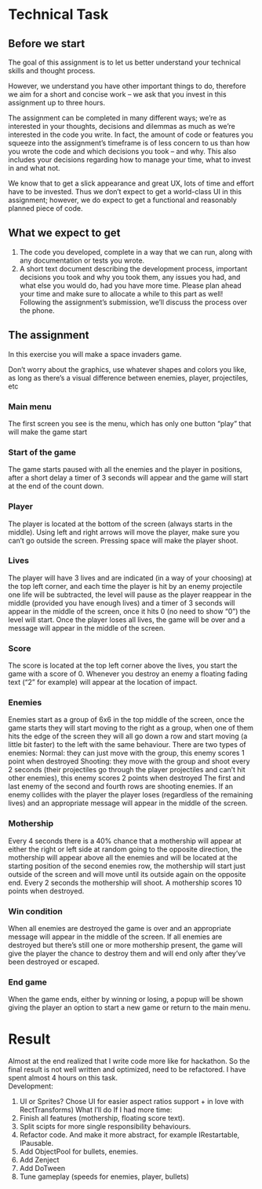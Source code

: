 # Technical Task

## Before we start

The goal of this assignment is to let us better understand your technical skills and thought process.

However, we understand you have other important things to do, therefore we aim for a short and concise work – we ask
that you invest in this assignment up to three hours.

The assignment can be completed in many different ways; we’re as interested in your thoughts, decisions and dilemmas as
much as we’re interested in the code you write. In fact, the amount of code or features you squeeze into the
assignment’s timeframe is of less concern to us than how you wrote the code and which decisions you took – and why. This
also includes your decisions regarding how to manage your time, what to invest in and what not.

We know that to get a slick appearance and great UX, lots of time and effort have to be invested. Thus we don’t expect
to get a world-class UI in this assignment; however, we do expect to get a functional and reasonably planned piece of
code.

## What we expect to get

1. The code you developed, complete in a way that we can run, along with any documentation or tests you wrote.
2. A short text document describing the development process, important decisions you took and why you took them, any
   issues you had, and what else you would do, had you have more time. Please plan ahead your time and make sure to
   allocate a while to this part as well! Following the assignment’s submission, we’ll discuss the process over the
   phone.

## The assignment

In this exercise you will make a space invaders game.

Don’t worry about the graphics, use whatever shapes and colors you like, as long as there’s a visual difference between
enemies, player, projectiles, etc

### Main menu

The first screen you see is the menu, which has only one button “play” that will make the game start

### Start of the game

The game starts paused with all the enemies and the player in positions, after a short delay a timer of 3 seconds will
appear and the game will start at the end of the count down.

### Player

The player is located at the bottom of the screen (always starts in the middle). Using left and right arrows will move
the player, make sure you can’t go outside the screen. Pressing space will make the player shoot.

### Lives

The player will have 3 lives and are indicated (in a way of your choosing) at the top left corner, and each time the
player is hit by an enemy projectile one life will be subtracted, the level will pause as the player reappear in the
middle (provided you have enough lives) and a timer of 3 seconds will appear in the middle of the screen, once it hits
0 (no need to show “0”) the level will start. Once the player loses all lives, the game will be over and a message will
appear in the middle of the screen.

### Score

The score is located at the top left corner above the lives, you start the game with a score of 0. Whenever you destroy
an enemy a floating fading text (“2” for example) will appear at the location of impact.

### Enemies

Enemies start as a group of 6x6 in the top middle of the screen, once the game starts they will start moving to the
right as a group, when one of them hits the edge of the screen they will all go down a row and start moving (a little
bit faster) to the left with the same behaviour. There are two types of enemies: Normal: they can just move with the
group, this enemy scores 1 point when destroyed Shooting: they move with the group and shoot every 2 seconds (their
projectiles go through the player projectiles and can’t hit other enemies), this enemy scores 2 points when destroyed
The first and last enemy of the second and fourth rows are shooting enemies. If an enemy collides with the player the
player loses (regardless of the remaining lives) and an appropriate message will appear in the middle of the screen.

### Mothership

Every 4 seconds there is a 40% chance that a mothership will appear at either the right or left side at random going to
the opposite direction, the mothership will appear above all the enemies and will be located at the starting position of
the second enemies row, the mothership will start just outside of the screen and will move until its outside again on
the opposite end. Every 2 seconds the mothership will shoot. A mothership scores 10 points when destroyed.

### Win condition

When all enemies are destroyed the game is over and an appropriate message will appear in the middle of the screen. If
all enemies are destroyed but there’s still one or more mothership present, the game will give the player the chance to
destroy them and will end only after they’ve been destroyed or escaped.

### End game

When the game ends, either by winning or losing, a popup will be shown giving the player an option to start a new game
or return to the main menu.

# Result

Almost at the end realized that I write code more like for hackathon. So the final result is not well written and
optimized, need to be refactored. I have spent almost 4 hours on this task.  
Development:

1. UI or Sprites? Chose UI for easier aspect ratios support + in love with RectTransforms)
   What I’ll do If I had more time:
2. Finish all features (mothership, floating score text).
3. Split scipts for more single responsibility behaviours.
4. Refactor code. And make it more abstract, for example IRestartable, IPausable.
5. Add ObjectPool for bullets, enemies.
6. Add Zenject
7. Add DoTween
8. Tune gameplay (speeds for enemies, player, bullets)
